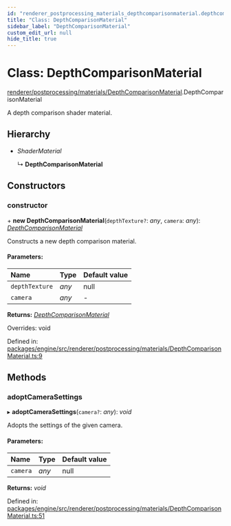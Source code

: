 ```yaml
---
id: "renderer_postprocessing_materials_depthcomparisonmaterial.depthcomparisonmaterial"
title: "Class: DepthComparisonMaterial"
sidebar_label: "DepthComparisonMaterial"
custom_edit_url: null
hide_title: true
---
```


# Class: DepthComparisonMaterial

[renderer/postprocessing/materials/DepthComparisonMaterial](../modules/renderer_postprocessing_materials_depthcomparisonmaterial.md).DepthComparisonMaterial

A depth comparison shader material.

## Hierarchy

* *ShaderMaterial*

  ↳ **DepthComparisonMaterial**

## Constructors

### constructor

\+ **new DepthComparisonMaterial**(`depthTexture?`: *any*, `camera`: *any*): [*DepthComparisonMaterial*](renderer_postprocessing_materials_depthcomparisonmaterial.depthcomparisonmaterial.md)

Constructs a new depth comparison material.

#### Parameters:

Name | Type | Default value |
:------ | :------ | :------ |
`depthTexture` | *any* | null |
`camera` | *any* | - |

**Returns:** [*DepthComparisonMaterial*](renderer_postprocessing_materials_depthcomparisonmaterial.depthcomparisonmaterial.md)

Overrides: void

Defined in: [packages/engine/src/renderer/postprocessing/materials/DepthComparisonMaterial.ts:9](https://github.com/xr3ngine/xr3ngine/blob/716a06460/packages/engine/src/renderer/postprocessing/materials/DepthComparisonMaterial.ts#L9)

## Methods

### adoptCameraSettings

▸ **adoptCameraSettings**(`camera?`: *any*): *void*

Adopts the settings of the given camera.

#### Parameters:

Name | Type | Default value |
:------ | :------ | :------ |
`camera` | *any* | null |

**Returns:** *void*

Defined in: [packages/engine/src/renderer/postprocessing/materials/DepthComparisonMaterial.ts:51](https://github.com/xr3ngine/xr3ngine/blob/716a06460/packages/engine/src/renderer/postprocessing/materials/DepthComparisonMaterial.ts#L51)
